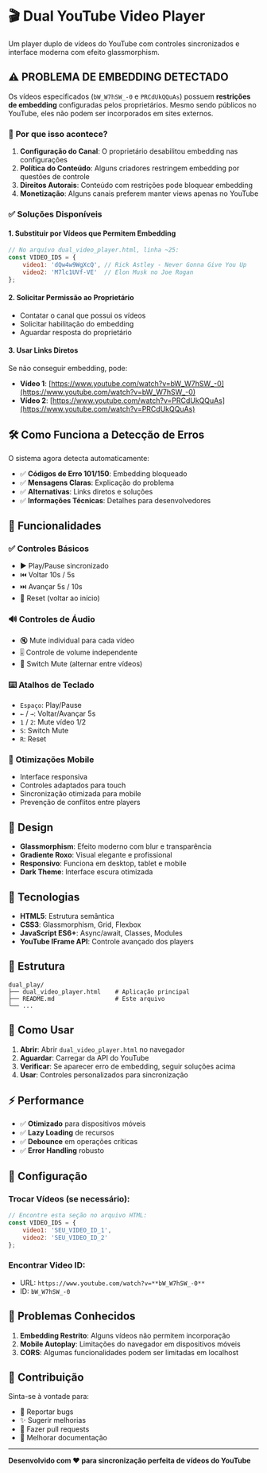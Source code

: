 # 🎬 Dual YouTube Video Player

Um player duplo de vídeos do YouTube com controles sincronizados e interface moderna com efeito glassmorphism.

## ⚠️ **PROBLEMA DE EMBEDDING DETECTADO**

Os vídeos especificados (`bW_W7hSW_-0` e `PRCdUkQQuAs`) possuem **restrições de embedding** configuradas pelos proprietários. Mesmo sendo públicos no YouTube, eles não podem ser incorporados em sites externos.

### 🚫 **Por que isso acontece?**

1. **Configuração do Canal**: O proprietário desabilitou embedding nas configurações
2. **Política do Conteúdo**: Alguns criadores restringem embedding por questões de controle
3. **Direitos Autorais**: Conteúdo com restrições pode bloquear embedding
4. **Monetização**: Alguns canais preferem manter views apenas no YouTube

### ✅ **Soluções Disponíveis**

#### 1. **Substituir por Vídeos que Permitem Embedding**
```javascript
// No arquivo dual_video_player.html, linha ~25:
const VIDEO_IDS = {
    video1: 'dQw4w9WgXcQ', // Rick Astley - Never Gonna Give You Up
    video2: 'M7lc1UVf-VE'  // Elon Musk no Joe Rogan
};
```

#### 2. **Solicitar Permissão ao Proprietário**
- Contatar o canal que possui os vídeos
- Solicitar habilitação do embedding
- Aguardar resposta do proprietário

#### 3. **Usar Links Diretos**
Se não conseguir embedding, pode:
- **Vídeo 1**: [https://www.youtube.com/watch?v=bW_W7hSW_-0](https://www.youtube.com/watch?v=bW_W7hSW_-0)
- **Vídeo 2**: [https://www.youtube.com/watch?v=PRCdUkQQuAs](https://www.youtube.com/watch?v=PRCdUkQQuAs)

## 🛠️ **Como Funciona a Detecção de Erros**

O sistema agora detecta automaticamente:
- ✅ **Códigos de Erro 101/150**: Embedding bloqueado
- ✅ **Mensagens Claras**: Explicação do problema
- ✅ **Alternativas**: Links diretos e soluções
- ✅ **Informações Técnicas**: Detalhes para desenvolvedores

## 🎯 **Funcionalidades**

### ✅ **Controles Básicos**
- ▶️ Play/Pause sincronizado
- ⏮️ Voltar 10s / 5s
- ⏭️ Avançar 5s / 10s
- 🔄 Reset (voltar ao início)

### 🔊 **Controles de Áudio**
- 🔇 Mute individual para cada vídeo
- 🎚️ Controle de volume independente
- 🔄 Switch Mute (alternar entre vídeos)

### ⌨️ **Atalhos de Teclado**
- `Espaço`: Play/Pause
- `←` / `→`: Voltar/Avançar 5s
- `1` / `2`: Mute vídeo 1/2
- `S`: Switch Mute
- `R`: Reset

### 📱 **Otimizações Mobile**
- Interface responsiva
- Controles adaptados para touch
- Sincronização otimizada para mobile
- Prevenção de conflitos entre players

## 🎨 **Design**

- **Glassmorphism**: Efeito moderno com blur e transparência
- **Gradiente Roxo**: Visual elegante e profissional
- **Responsivo**: Funciona em desktop, tablet e mobile
- **Dark Theme**: Interface escura otimizada

## 🧰 **Tecnologias**

- **HTML5**: Estrutura semântica
- **CSS3**: Glassmorphism, Grid, Flexbox
- **JavaScript ES6+**: Async/await, Classes, Modules
- **YouTube IFrame API**: Controle avançado dos players

## 📂 **Estrutura**

```
dual_play/
├── dual_video_player.html    # Aplicação principal
├── README.md                 # Este arquivo
└── ...
```

## 🚀 **Como Usar**

1. **Abrir**: Abrir `dual_video_player.html` no navegador
2. **Aguardar**: Carregar da API do YouTube
3. **Verificar**: Se aparecer erro de embedding, seguir soluções acima
4. **Usar**: Controles personalizados para sincronização

## ⚡ **Performance**

- ✅ **Otimizado** para dispositivos móveis
- ✅ **Lazy Loading** de recursos
- ✅ **Debounce** em operações críticas
- ✅ **Error Handling** robusto

## 🔧 **Configuração**

### Trocar Vídeos (se necessário):

```javascript
// Encontre esta seção no arquivo HTML:
const VIDEO_IDS = {
    video1: 'SEU_VIDEO_ID_1',
    video2: 'SEU_VIDEO_ID_2'
};
```

### Encontrar Video ID:
- URL: `https://www.youtube.com/watch?v=**bW_W7hSW_-0**`
- ID: `bW_W7hSW_-0`

## 🐛 **Problemas Conhecidos**

1. **Embedding Restrito**: Alguns vídeos não permitem incorporação
2. **Mobile Autoplay**: Limitações do navegador em dispositivos móveis
3. **CORS**: Algumas funcionalidades podem ser limitadas em localhost

## 🤝 **Contribuição**

Sinta-se à vontade para:
- 🐛 Reportar bugs
- ✨ Sugerir melhorias  
- 🔧 Fazer pull requests
- 📖 Melhorar documentação

---

**Desenvolvido com ❤️ para sincronização perfeita de vídeos do YouTube**
